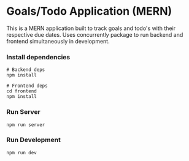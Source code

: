 # Goals/Todo Application (MERN)

This is a MERN application built to track goals and todo's with their respective due dates. Uses concurrently package to run backend and frontend simultaneously in development.


### Install dependencies

```
# Backend deps
npm install

# Frontend deps
cd frontend
npm install
```

### Run Server

```
npm run server
```

### Run Development

```
npm run dev
```


